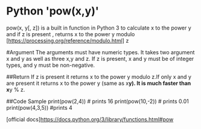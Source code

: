 # Python 'pow(x,y)'

pow(x, y[, z]) is a built in function in Python 3 to calculate x to the power y and if z is present , returns x to the power y modulo [https://processing.org/reference/modulo.html] z

#Argument 
The arguments must have numeric types.
It takes two argument x and y as well as three x,y and z.
If z is present, x and y must be of integer types, and y must be non-negative.


##Return
If z is present it returns x to the power y modulo z.If only x and y are present it returns x to the power y (same as x**y).
It is much faster than x**y % z.


##Code Sample
print(pow(2,4))  # prints 16
print(pow(10,-2)) # prints 0.01
print(pow(4,3,5)) #prints 4

[official docs]https://docs.python.org/3/library/functions.html#pow
